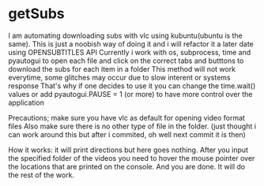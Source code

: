 # getSubs

I am automating downloading subs with vlc using kubuntu(ubuntu is the same).
This is just a noobish way of doing it and i will refactor it a later date using OPENSUBTITLES API
Currently i work with os, subprocess, time and pyautogui
to open each file and click on the correct tabs and butttons to download the subs for each item in a folder
This method will not work everytime, some glitches may occur due to slow interent or systems response
That's why if one decides to use it you can change the time.wait() values or add pyautogui.PAUSE = 1 (or more)
to have more control over the application

Precautions; make sure you have vlc as default for opening video format files
Also make sure there is no other type of file in the folder. (just thought i can work around this but after i commited, oh well next commit it is then)

How it works: it will print directions but here goes nothing.
After you input the specified folder of the videos you need to hover the mouse pointer over the locations that are printed on
the console. And you are done. It will do the rest of the work.

